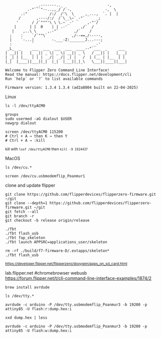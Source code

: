 ```
              _.-------.._                    -,
          .-"```"--..,,_/ /`-,               -,  \ 
       .:"          /:/  /'\  \     ,_...,  `. |  |
      /       ,----/:/  /`\ _\~`_-"`     _;
     '      / /`"""'\ \ \.~`_-'      ,-"'/ 
    |      | |  0    | | .-'      ,/`  /
   |    ,..\ \     ,.-"`       ,/`    /
  ;    :    `/`""\`           ,/--==,/-----,
  |    `-...|        -.___-Z:_______J...---;
  :         `                           _-'
 _L_  _     ___  ___  ___  ___  ____--"`___  _     ___
| __|| |   |_ _|| _ \| _ \| __|| _ \   / __|| |   |_ _|
| _| | |__  | | |  _/|  _/| _| |   /  | (__ | |__  | |
|_|  |____||___||_|  |_|  |___||_|_\   \___||____||___|

Welcome to Flipper Zero Command Line Interface!
Read the manual: https://docs.flipper.net/development/cli
Run `help` or `?` to list available commands

Firmware version: 1.3.4 1.3.4 (ad2a8004 built on 22-04-2025)
```

Linux
```
ls -l /dev/ttyACM0
```
```
groups
sudo usermod -aG dialout $USER
newgrp dialout
```
```
screen /dev/ttyACM0 115200
# Ctrl + A → then K → then Y
# Ctrl + A → :kill
```
<sup> kill with `lsof /dev/ttyACM0` then `kill -9 1924437` </sup>  

MacOS
```
ls /dev/cu.*
```
```
screen /dev/cu.usbmodemflip_Poanmur1
```

clone and update flipper
```
git clone https://github.com/flipperdevices/flipperzero-firmware.git ~/git
git clone --depth=1 https://github.com/flipperdevices/flipperzero-firmware.git ~/git
git fetch --all
git branch -r
git checkout -b release origin/release
```
```
./fbt
./fbt flash_usb
./fbt fap_skeleton
./fbt launch APPSRC=applications_user/skeleton
```

```
rm -rf ./build/f7-firmware-D/.extapps/skeleton*
./fbt flash_usb
```
<sup>https://developer.flipper.net/flipperzero/doxygen/apps_on_sd_card.html</sup>



lab.flipper.net #chromebrowser webusb   
https://forum.flipper.net/t/cli-command-line-interface-examples/1874/2

```
brew install avrdude
```
```
ls /dev/tty.*
```
```
avrdude -c arduino -P /dev/tty.usbmodemflip_Poanmur3 -b 19200 -p attiny85 -U flash:r:dump.hex:i
```
```
xxd dump.hex | less
```
```
avrdude -c arduino -P /dev/tty.usbmodemflip_Poanmur3 -b 19200 -p attiny85 -U flash:w:dump.hex:i
```




